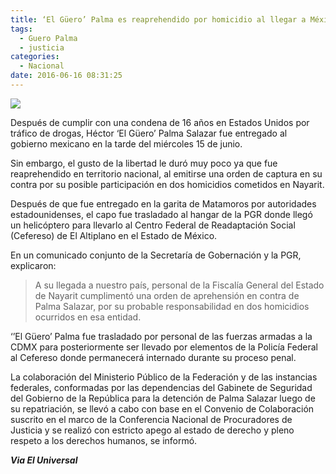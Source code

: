 ```yaml
---
title: ‘El Güero’ Palma es reaprehendido por homicidio al llegar a México
tags:
  - Guero Palma
  - justicia
categories:
  - Nacional 
date: 2016-06-16 08:31:25
---
```

![](https://res.cloudinary.com/pidmx/image/upload/v1466083935/guero-palma-860x464_opkz7g.jpg)

Después de cumplir con una condena de 16 años en Estados Unidos por tráfico de drogas, Héctor ‘El Güero’ Palma Salazar fue entregado al gobierno mexicano en la tarde del miércoles 15 de junio.

Sin embargo, el gusto de la libertad le duró muy poco ya que fue reaprehendido en territorio nacional, al emitirse una orden de captura en su contra por su posible participación en dos homicidios cometidos en Nayarit.

Después de que fue entregado en la garita de Matamoros por autoridades estadounidenses, el capo fue trasladado al hangar de la PGR donde llegó un helicóptero para llevarlo al Centro Federal de Readaptación Social (Cefereso) de El Altiplano en el Estado de México.

En un comunicado conjunto de la Secretaría de Gobernación y la PGR, explicaron:

> A su llegada a nuestro país, personal de la Fiscalía General del Estado de Nayarit cumplimentó una orden de aprehensión en contra de Palma Salazar, por su probable responsabilidad en dos homicidios ocurridos en esa entidad.

‘’El Güero’ Palma fue trasladado por personal de las fuerzas armadas a la CDMX para posteriormente ser llevado por elementos de la Policía Federal al Cefereso donde permanecerá internado durante su proceso penal.

La colaboración del Ministerio Público de la Federación y de las instancias federales, conformadas por las dependencias del Gabinete de Seguridad del Gobierno de la República para la detención de Palma Salazar luego de su repatriación, se llevó a cabo con base en el Convenio de Colaboración suscrito en el marco de la Conferencia Nacional de Procuradores de Justicia y se realizó con estricto apego al estado de derecho y pleno respeto a los derechos
humanos, se informó.

***Via El Universal***
